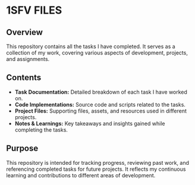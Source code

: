 # 1SFV FILES

## Overview
This repository contains all the tasks I have completed. It serves as a collection of my work, covering various aspects of development, projects, and assignments.

## Contents
- **Task Documentation:** Detailed breakdown of each task I have worked on.
- **Code Implementations:** Source code and scripts related to the tasks.
- **Project Files:** Supporting files, assets, and resources used in different projects.
- **Notes & Learnings:** Key takeaways and insights gained while completing the tasks.

## Purpose
This repository is intended for tracking progress, reviewing past work, and referencing completed tasks for future projects. It reflects my continuous learning and contributions to different areas of development.

